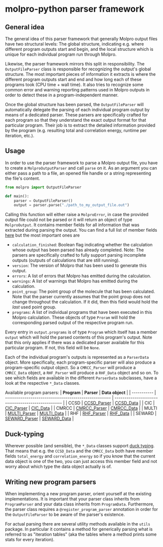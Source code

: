 # molpro-python parser framework

## General idea

The general idea of this parser framework that generally Molpro output files have two structural levels: The global structure, indicating e.g. where
different program outputs start and begin, and the local structure which is unique for each individual program run through Molpro.

Likewise, the parser framework mirrors this split in responsibility. The `OutputFileParser` class is responsible for recognizing the output's global
structure. The most important pieces of information it extracts is where the different program outputs start and end and how long each of these
programs took (CPU time + wall time). It also tries to recognize some common error and warning reporting patterns used in Molpro outputs in order to
detect these in a program-independent manner.

Once the global structure has been parsed, the `OutputFileParser` will automatically delegate the parsing of each individual program output by means
of a dedicated parser. These parsers are specifically crafted for each program so that they understand the exact output format for that particular
program. Their job is to extract the detailed information provided by the program (e.g. resulting total and correlation energy, runtime per iteration,
etc.).


## Usage

In order to use the parser framework to parse a Molpro output file, you have to create a `MolproOutputParser` and call `parse` on it. As an argument
you can either pass a path to a file, an opened file handle or a string representing the file's content.
```python
from molpro import OutputFileParser

def main():
	parser = OutputFileParser()
	output = parser.parse("./path_to_my_output_file.out")
```

Calling this function will either raise a `MolproError`, in case the provided output file could not be parsed or it will return an object of type
`MolproOutput`. It contains member fields for all information that was extracted during parsing the output. You can find a full list of member fields
[here](../../modules/molpro/MolproOutput.py) but the most important ones are
- `calculation_finished`: Boolean flag indicating whether the calculation whose output has been parsed has already completed. Note: The parsers are
  specifically crafted to fully support parsing incomplete outputs (outputs of calculations that are still running).
- `version`: The version of Molpro that has been used to generate this output.
- `errors`: A list of errors that Molpro has emitted during the calculation.
- `warnings`: A list of warnings that Molpro has emitted during the calculation.
- `point_group`: The point group of the molecule that has been calculated. Note that the parser currently assumes that the point group does not change
  throughout the calculation. If it did, then this field would hold the _last_ used point group.
- `programs`: A list of individual programs that have been executed in this Molpro calculation. These objects of type `Proram` will hold the
  corresponding parsed output of the respective program run.

Every entry in `output.programs` is of type `Program` which itself has a member `output` which will hold the parsed contents of this program's output.
Note that this only applies if there was a dedicated parser available for this particular program. If not, this field will be `None`.

Each of the individual program's outputs is represented as a `ParserData` object. More specifically, each program-specific parser will also produce a
program-specific output object. So a `CMRCC_Parser` will produce a `CMRCC_Data` object, a `RHF_Parser` will produce a `RHF_Data` object and so on. To
see which fields are available in the different `ParserData` subclasses, have a look at the respective `*_Data` classes.

Available program parsers:
| **Program** | **Parser**                                             | **Data object**                                     |
| ----------- | ------------------------------------------------------ | --------------------------------------------------- |
| CCSD        | [CCSD_Parser](../../modules/molpro/CCSD_Parser.py)     | [CCSD_Data](../../modules/molpro/CCSD_Data.py)      |
| CIC         | [CIC_Parser](../../modules/molpro/CIC_Parser.py)       | [CIC_Data](../../modules/molpro/CIC_Data.py)        |
| CMRCC       | [CMRCC_Parser](../../modules/molpro/CMRCC_Parser.py)   | [CMRCC_Data](../../modules/molpro/CMRCC_Data.py)    |
| MULTI       | [MULTI_Parser](../../modules/molpro/MULTI_Parser.py)   | [MULTI_Data](../../modules/molpro/MULTI_Data.py)    |
| RHF         | [RHF_Parser](../../modules/molpro/RHF_Parser.py)       | [RHF_Data](../../modules/molpro/RHF_Data.py)        |
| SEWARD      | [SEWARD_Parser](../../modules/molpro/SEWARD_Parser.py) | [SEWARD_Data](../../modules/molpro/SEWARD_Data.py)  |


## Duck-typing

Wherever possible (and sensible), the `*_Data` classes support [duck typing](https://realpython.com/lessons/duck-typing/). That means that e.g. the
`CCSD_Data` and the `CMRCC_Data` both have member fields `total_energy` and `correlation_energy` so if you know that the current data object is one of
the two, you can just access this member field and not worry about which type the data object actually is of.


## Writing new program parsers

When implementing a new program parser, orient yourself at the existing implementations. It is important that your parser class inherits from
`ProgramParser` and your data class inherits from `ProgramData`. Furthermore, the parser class requires a `@register_program_parser` annotation in
order for the `OutputFileParser` to be aware of the parser's existence.

For actual parsing there are several utility methods available in the `utils` package. In particular it contains a method for generically parsing what
is referred to as "iteration tables" (aka the tables where a method prints some stats for every iteration).
